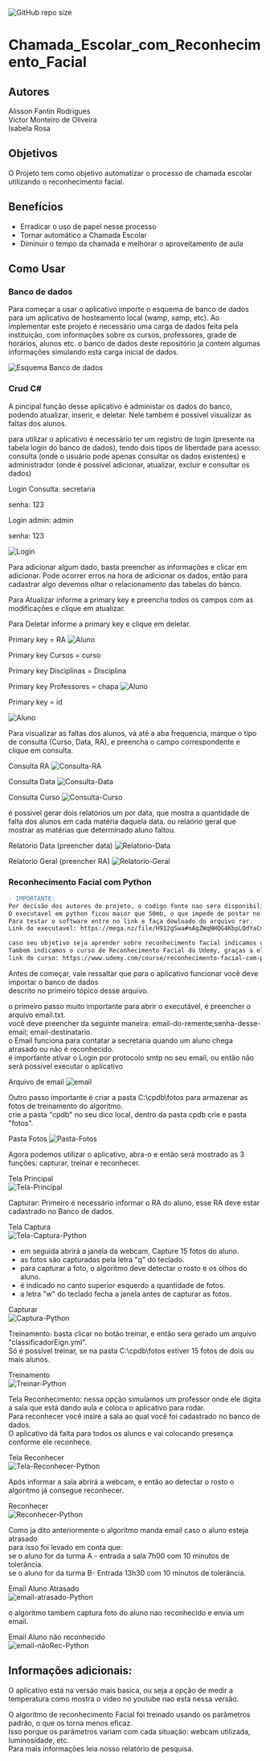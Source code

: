 
![GitHub repo size](https://img.shields.io/github/repo-size/Alisson-tech/Chamada_Escolar_com_Reconhecimento_Facial)

# Chamada_Escolar_com_Reconhecimento_Facial

## Autores
Alisson Fantin Rodrigues <br />
Victor Monteiro de Oliveira <br />
Isabela Rosa <br />

## Objetivos
O Projeto tem como objetivo automatizar o processo de chamada escolar utilizando o reconhecimento facial.

## Benefícios
 - Erradicar o uso de papel nesse processo
 - Tornar automático a Chamada Escolar
 - Diminuir o tempo da chamada e melhorar o aproveitamento de aula 
 
 ## Como Usar
 
### Banco de dados
Para começar a usar o aplicativo importe o esquema de banco de dados para um aplicativo de hosteamento local (wamp, xamp, etc).
Ao implementar este projeto é necessário uma carga de dados feita pela instituição, com informações sobre os cursos, professores, grade de horários, alunos etc. o banco de dados deste repositório ja contem algumas informações simulando esta carga inicial de dados.

![Esquema Banco de dados](https://github.com/Alisson-tech/Chamada_Escolar_com_Reconhecimento_Facial/blob/master/img/esquema-banco.png)

### Crud C#
A pincipal função desse aplicativo é administar os dados do banco, podendo atualizar, inserir, e deletar. Nele também é possivel visualizar as faltas dos alunos.

para utilizar o aplicativo é necessário ter um registro de login (presente na tabela login do banco de dados), tendo dois tipos de liberdade para acesso: consulta (onde o usuário pode apenas consultar os dados existentes) e administrador (onde é possível adicionar, atualizar, excluir e consultar os dados)


Login Consulta: secretaria

senha: 123


Login admin: admin

senha: 123

![Login](https://github.com/Alisson-tech/Chamada_Escolar_com_Reconhecimento_Facial/blob/master/img/Login-c%23.png)

Para adicionar algum dado, basta preencher as informações e clicar em adicionar. Pode ocorrer erros na hora de adicionar os dados, então para cadastrar algo devemos olhar o relacionamento das tabelas do banco.

Para Atualizar informe a primary key e preencha todos os campos com as modificações e clique em atualizar.

Para Deletar informe a primary key e clique em deletar.

Primary key = RA
![Aluno](https://github.com/Alisson-tech/Chamada_Escolar_com_Reconhecimento_Facial/blob/master/img/aluno-c%23.png)

Primary key Cursos = curso

Primary key Disciplinas = Disciplina

Primary key Professores = chapa
![Aluno](https://github.com/Alisson-tech/Chamada_Escolar_com_Reconhecimento_Facial/blob/master/img/cursos-c%23.png)


Primary key = id

![Aluno](https://github.com/Alisson-tech/Chamada_Escolar_com_Reconhecimento_Facial/blob/master/img/grade_escolar-c%23.png)


Para visualizar as faltas dos alunos, vá até a aba frequencia, marque o tipo de consulta (Curso, Data, RA), e preencha o campo correspondente e clique em consulta.

Consulta RA
![Consulta-RA](https://github.com/Alisson-tech/Chamada_Escolar_com_Reconhecimento_Facial/blob/master/img/Consulta-RA-c%23.PNG)

Consulta Data
![Consulta-Data](https://github.com/Alisson-tech/Chamada_Escolar_com_Reconhecimento_Facial/blob/master/img/Consulta-Data-c%23.PNG)

Consulta Curso
![Consulta-Curso](https://github.com/Alisson-tech/Chamada_Escolar_com_Reconhecimento_Facial/blob/master/img/Consulta-Curso-c%23.PNG)

é possivel gerar dois relatórios um por data, que mostra a quantidade de falta dos alunos em cada matéria daquela data. ou relaório geral que mostrar as matérias que determinado aluno faltou.

Relatorio Data (preencher data)
![Relatorio-Data](https://github.com/Alisson-tech/Chamada_Escolar_com_Reconhecimento_Facial/blob/master/img/Relatorio-Data-c%23.PNG)

Relatorio Geral (preencher RA)
![Relatorio-Geral](https://github.com/Alisson-tech/Chamada_Escolar_com_Reconhecimento_Facial/blob/master/img/Relatorio-Geral.PNG)

### Reconhecimento Facial com Python

```diff
- IMPORTANTE:
Por decisão dos autores do projeto, o codigo fonte nao sera disponibilizado visando tranforma-lo em um produto no futuro. 
O executavel em python ficou maior que 50mb, o que impede de postar no github.
Para testar o software entre no link e faça dowloado do arquivo rar. 
Link do executavel: https://mega.nz/file/H912gSwa#nAgZWqNHQG4KbpLQdYaCmy7soK7rW6jlRqQNW77S-60

caso seu objetivo seja aprender sobre reconhecimento facial indicamos que leia nosso Relatorio de pesquisa. 
Tambem indicamos o curso de Reconhecimento Facial da Udemy, graças a ele foi possivel desenvolver o projeto: 
link do curso: https://www.udemy.com/course/reconhecimento-facial-com-python-e-opencv/
```
Antes de começar, vale ressaltar que para o aplicativo funcionar você deve importar o banco de dados <br />
descrito no primeiro tópico desse arquivo. <br />


o primeiro passo muito importante para abrir o executável, é preencher o arquivo email.txt. <br />
você deve preencher da seguinte maneira: email-do-remente;senha-desse-email; email-destinatario. <br />
o Email funciona para contatar a secretaria quando um aluno chega atrasado ou não é reconhecido. <br />
é importante ativar o Login por protocolo smtp no seu email, ou então não será possivel executar o aplicativo <br />

Arquivo de email
![email](https://github.com/Alisson-tech/Chamada_Escolar_com_Reconhecimento_Facial/blob/master/img/email-txt.png)

Outro passo importante é criar a pasta C:\cpdb\fotos para armazenar as fotos de treinamento do algoritmo. <br />
crie a pasta "cpdb" no seu dico local, dentro da pasta cpdb crie e pasta "fotos". <br />

Pasta Fotos
![Pasta-Fotos](https://github.com/Alisson-tech/Chamada_Escolar_com_Reconhecimento_Facial/blob/master/img/Pasta.png)

Agora podemos utilizar o aplicativo, abra-o e então será mostrado as 3 funções: capturar, treinar e reconhecer. <br />

Tela Principal <br />
![Tela-Principal](https://github.com/Alisson-tech/Chamada_Escolar_com_Reconhecimento_Facial/blob/master/img/Tela-Principal-Python.png)

Capturar: Primeiro é necessário informar o RA do aluno, esse RA deve estar cadastrado no Banco de dados. <br />

Tela Captura <br />
![Tela-Captura-Python](https://github.com/Alisson-tech/Chamada_Escolar_com_Reconhecimento_Facial/blob/master/img/Tela-Capturar-Python.png)

- em seguida abrirá a janela da webcam, Capture 15 fotos do aluno.
- as fotos são capturadas pela letra "q" do teclado.
- para capturar a foto, o algoritmo deve detectar o rosto e os olhos do aluno.
- é indicado no canto superior esquerdo a quantidade de fotos.
- a letra "w" do teclado fecha a janela antes de capturar as fotos.

Capturar <br />
![Captura-Python](https://github.com/Alisson-tech/Chamada_Escolar_com_Reconhecimento_Facial/blob/master/img/Capturar-Python.png)

Treinamento: basta clicar no botão treinar, e então sera gerado um arquivo "classificadorEign.yml". <br />
Só é possivel treinar, se na pasta C:\cpdb\fotos estiver 15 fotos de dois ou mais alunos. <br />

Treinamento <br />
![Treinar-Python](https://github.com/Alisson-tech/Chamada_Escolar_com_Reconhecimento_Facial/blob/master/img/Treinamento-Python.png)

Tela Reconhecimento: nessa opção simulamos um professor onde ele digita a sala que está dando aula e coloca o aplicativo para rodar. <br />
Para reconhecer você insire a sala ao qual você foi cadastrado no banco de dados. <br />
O aplicativo dá falta para todos os alunos e vai colocando presença conforme ele reconhece. <br />

Tela Reconhecer <br />
![Tela-Reconhecer-Python](https://github.com/Alisson-tech/Chamada_Escolar_com_Reconhecimento_Facial/blob/master/img/Tela-Reconhecimento-Python.png)

Após informar a sala abrirá a webcam, e então ao detectar o rosto o algoritmo já consegue reconhecer. <br />

Reconhecer <br />
![Reconhecer-Python](https://github.com/Alisson-tech/Chamada_Escolar_com_Reconhecimento_Facial/blob/master/img/Reconhecimento-Python.png)


Como ja dito anteriormente o algoritmo manda email caso o aluno esteja atrasado <br />
para isso foi levado em conta que: <br />
se o aluno for da turma A - entrada a sala 7h00 com 10 minutos de tolerância. <br />
se o aluno for da turma B- Entrada 13h30 com 10 minutos de tolerância. <br />

Email Aluno Atrasado <br />
![email-atrasado-Python](https://github.com/Alisson-tech/Chamada_Escolar_com_Reconhecimento_Facial/blob/master/img/Aluno-Atrasado.png)


o algoritmo tambem captura foto do aluno nao reconhecido e envia um email. <br />


Email Aluno não reconhecido <br />
![email-nãoRec-Python](https://github.com/Alisson-tech/Chamada_Escolar_com_Reconhecimento_Facial/blob/master/img/Aluno-NaoRec.png)

 ## Informações adicionais:
 
 O aplicativo está na versão mais basica, ou seja a opção de medir a temperatura como mostra o video no youtube nao esta nessa versão. <br />
 
 O algoritmo de reconhecimento Facial foi treinado usando os parâmetros padrão, o que os torna menos eficaz. <br />
 Isso porque os parâmetros variam com cada situação: webcam utilizada, luminosidade, etc.  <br />
 Para mais informações leia nosso relatório de pesquisa. 

